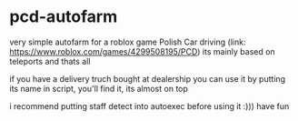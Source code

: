 # pcd-autofarm
very simple autofarm for a roblox game Polish Car driving (link: https://www.roblox.com/games/4299508195/PCD)
its mainly based on teleports and thats all

if you have a delivery truch bought at dealership you can use it by putting its name in script, you'll find it, its almost on top

i recommend putting staff detect into autoexec before using it :))) have fun
